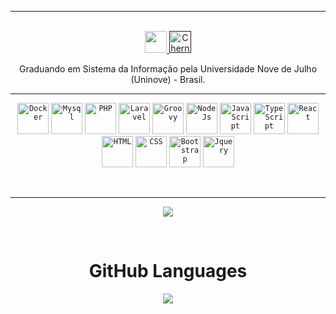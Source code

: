 <hr>
<p align="center">
<br/>
<a href="https://www.linkedin.com/in/gabriel-teixeira-2510/">
  <img width="35px" src="https://img.icons8.com/external-justicon-lineal-color-justicon/48/000000/external-linkedin-social-media-justicon-lineal-color-justicon.png"/>
</a>
<a href="">
  <img alt="ChernoBen's Spotify" width="35px"  src = "https://img.icons8.com/doodle/48/000000/gmail-new.png"/>
</a>
</p>
<p align="center">
Graduando em Sistema da Informação pela Universidade Nove de Julho (Uninove) - Brasil.
</p>
<hr>
<p align="center">
  <code><img height="50" title="Docker" src="https://img.icons8.com/color/48/000000/docker.png"></code>
  <code><img height="50" title="Mysql" src="https://img.icons8.com/color/48/000000/mysql-logo.png"/></code>
  <code><img height="50" title="PHP" src="https://img.icons8.com/offices/40/000000/php-logo.png"></code>
  <code><img height="50" title="Laravel" src="https://img.icons8.com/fluency/48/000000/laravel.png"></code>
  <code><img height="50" title="Groovy" src="https://cdn.jsdelivr.net/gh/devicons/devicon/icons/groovy/groovy-original.svg"></code>
  <code><img height="50" title="NodeJs" src="https://cdn.jsdelivr.net/gh/devicons/devicon/icons/nodejs/nodejs-original-wordmark.svg"></code>
  <code><img height="50" title="JavaScript" src="https://img.icons8.com/color/48/000000/javascript--v1.png"></code>
  <code><img height="50" title="TypeScript" src="https://img.icons8.com/color/48/000000/typescript.png"></code>
  <code><img height="50" title="React" src="https://cdn.jsdelivr.net/gh/devicons/devicon/icons/react/react-original.svg"></code>
  <code><img height="50" title="HTML" src="https://img.icons8.com/color/48/000000/html-5--v1.png"></code>
  <code><img height="50" title="CSS" src="https://img.icons8.com/color/48/000000/css3.png"></code>
  <code><img height="50" title="Bootstrap" src="https://img.icons8.com/color/48/000000/bootstrap.png"></code>
  <code><img height="50" title="Jquery" src="https://cdn.jsdelivr.net/gh/devicons/devicon/icons/jquery/jquery-original.svg"></code>
</p>
<br>
<hr>
<p align="center">
<img align="center" src="https://github-readme-stats.vercel.app/api?username=gabrielteixeira-0814&show_icons=true&hide_border=true">
</p>
<br>
<p align="center">
  <h1 align="center">GitHub Languages</h1>
</p>
<p align="center"><img align="center" src="https://github-readme-stats.vercel.app/api/top-langs/?username=gabrielteixeira-0814&layout=compact&hide=html" /></p>
<br>
